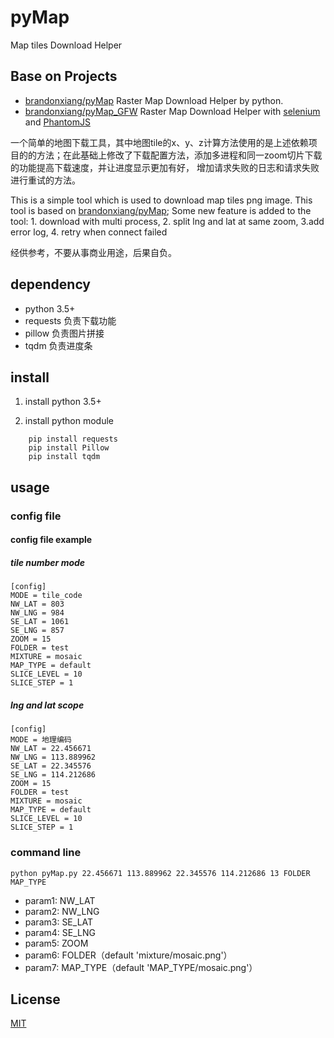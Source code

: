 # pyMap

Map tiles Download Helper

## Base on Projects

 - [brandonxiang/pyMap](https://github.com/brandonxiang/pyMap) Raster Map Download Helper by python.
 - [brandonxiang/pyMap_GFW](https://github.com/brandonxiang/pyMap_GFW) Raster Map Download Helper with [selenium](https://github.com/SeleniumHQ/selenium/) and [PhantomJS](http://phantomjs.org/)


一个简单的地图下载工具，其中地图tile的x、y、z计算方法使用的是上述依赖项目的的方法；在此基础上修改了下载配置方法，添加多进程和同一zoom切片下载的功能提高下载速度，并让进度显示更加有好，
增加请求失败的日志和请求失败进行重试的方法。

This is a simple tool which is used to download map tiles png image. This tool is based on  [brandonxiang/pyMap](https://github.com/brandonxiang/pyMap);
Some new feature is added to the tool: 1. download with multi process, 2. split lng and lat at same zoom, 3.add error log, 4. retry when connect failed


经供参考，不要从事商业用途，后果自负。

## dependency

- python 3.5+
- requests 负责下载功能
- pillow 负责图片拼接
- tqdm 负责进度条

## install

1. install python 3.5+

2. install python module
```
    pip install requests
    pip install Pillow
    pip install tqdm
```

## usage

### config file

#### config file example

##### tile number mode

```
[config]
MODE = tile_code
NW_LAT = 803
NW_LNG = 984
SE_LAT = 1061
SE_LNG = 857
ZOOM = 15
FOLDER = test
MIXTURE = mosaic
MAP_TYPE = default
SLICE_LEVEL = 10
SLICE_STEP = 1
```

##### lng and lat scope

```
[config]
MODE = 地理编码
NW_LAT = 22.456671
NW_LNG = 113.889962
SE_LAT = 22.345576
SE_LNG = 114.212686
ZOOM = 15
FOLDER = test
MIXTURE = mosaic
MAP_TYPE = default
SLICE_LEVEL = 10
SLICE_STEP = 1
```


### command line

```
python pyMap.py 22.456671 113.889962 22.345576 114.212686 13 FOLDER MAP_TYPE

```

- param1: NW_LAT
- param2: NW_LNG
- param3: SE_LAT
- param4: SE_LNG
- param5: ZOOM
- param6: FOLDER（default 'mixture/mosaic.png'）
- param7: MAP_TYPE（default 'MAP_TYPE/mosaic.png'）


## License

[MIT](LICENSE)
